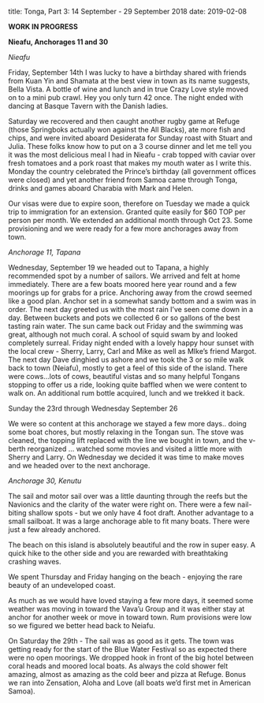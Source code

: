 title: Tonga, Part 3: 14 September - 29 September 2018
date: 2019-02-08

**WORK IN PROGRESS**

**Nieafu, Anchorages 11 and 30**

*Nieafu*

Friday, September 14th I was lucky to have a birthday shared with friends from
Kuan Yin and Shamata  at the best view in town as its name suggests, Bella
Vista.  A bottle of wine and lunch and in true Crazy Love style moved on to a
mini pub crawl.  Hey you only turn 42 once.  The night ended with dancing at
Basque Tavern with the Danish ladies.

Saturday we recovered and then caught another rugby game at Refuge (those
Springboks actually won against the All Blacks), ate more fish and chips,  and
were invited aboard Desiderata for Sunday roast with Stuart and Julia.  These
folks know how to put on a 3 course dinner and let me tell you it was the most
delicious meal I had in Nieafu - crab topped with caviar over fresh tomatoes
and a pork roast that makes my mouth water as I write this.   Monday the
country celebrated the Prince’s birthday (all government offices were closed)
and yet another friend from Samoa came through Tonga, drinks and games aboard
Charabia with Mark and Helen.

Our visas were due to expire soon, therefore on Tuesday we made a quick trip to
immigration for an extension.  Granted quite easily for $60 TOP per person per
month.  We extended an additional month through Oct 23.  Some provisioning and
we were ready for a few more anchorages away from town.

*Anchorage 11, Tapana*

Wednesday, September 19 we headed out to Tapana, a highly recommended spot by a
number of sailors.  We arrived and felt at home immediately.   There are a few
boats moored here year round and a few moorings up for grabs for a price.
Anchoring away from the crowd seemed like a good plan.  Anchor set in a
somewhat sandy bottom and a swim was in order. The next day greeted us with the
most rain I’ve seen come down in a day.  Between buckets and pots we collected
6 or so gallons of the best tasting rain water. The sun came back out Friday
and the swimming was great, although not much coral.  A school of squid swam by
and looked completely surreal.  Friday night ended with a lovely happy hour
sunset with the local crew - Sherry, Larry, Carl and Mike as well as MIke’s
friend Margot.  The next day Dave dinghied us ashore and we took the 3 or so
mile walk back to town (Neiafu), mostly to get a feel of this side of the
island.  There were cows...lots of cows, beautiful vistas and so many helpful
Tongans stopping to offer us a ride, looking quite baffled when we were content
to walk on.   An additional rum bottle acquired, lunch and we trekked it back.

Sunday the 23rd through Wednesday September 26

We were so content at this anchorage we stayed a few more days.. doing some
boat chores, but mostly relaxing in the Tongan sun.  The stove was cleaned, the
topping lift replaced with the line we bought in town, and the v-berth
reorganized … watched some movies and visited a little more with Sherry and
Larry. On Wednesday we decided it was time to make moves and we headed over to
the next anchorage.


*Anchorage 30, Kenutu*

The sail and motor sail over was a little daunting through the reefs but the
Navionics and the clarity of the water were right on.  There were a few
nail-biting shallow spots - but we only have 4 foot draft.  Another advantage
to a small sailboat.  It was a large anchorage able to fit many boats.  There
were just a few already anchored.

The beach on this island is absolutely beautiful and the row in super easy.  A
quick hike to the other side and you are rewarded with breathtaking crashing
waves.

We spent Thursday and Friday hanging on the beach - enjoying the rare beauty of
an undeveloped coast.

As much as we would have loved staying a few more days, it seemed some weather
was moving in toward the Vava’u Group and it was either stay at anchor for
another week or move in toward town.  Rum provisions were low so we figured we
better head back to Neiafu.

On Saturday the 29th - The sail was as good as it gets.  The town was getting
ready for the start of the Blue Water Festival so as expected there were no
open moorings.  We dropped hook in front of the big hotel between coral heads
and moored local boats.  As always the cold shower felt amazing, almost as
amazing as the cold beer and pizza at Refuge.  Bonus we ran into Zensation,
Aloha and Love (all boats we’d first met in American Samoa).
